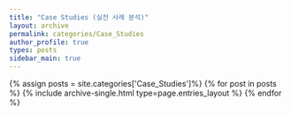 ```yaml
---
title: "Case Studies (실전 사례 분석)"
layout: archive
permalink: categories/Case_Studies
author_profile: true
types: posts
sidebar_main: true
---
```


{% assign posts = site.categories['Case_Studies']%}
{% for post in posts %}
  {% include archive-single.html type=page.entries_layout %}
{% endfor %}
